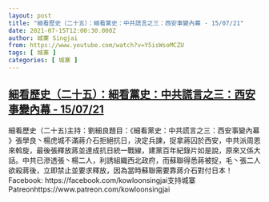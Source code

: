 ```yaml
---
layout: post
title: "細看歷史（二十五）：細看黨史：中共謊言之三：西安事變內幕 - 15/07/21"
date: 2021-07-15T12:00:30.000Z
author: 城寨 Singjai
from: https://www.youtube.com/watch?v=Y5isWsoMCZU
tags: [ 城寨 ]
categories: [ 城寨 ]
---
```

<!--1626350430000-->
[細看歷史（二十五）：細看黨史：中共謊言之三：西安事變內幕 - 15/07/21](https://www.youtube.com/watch?v=Y5isWsoMCZU)
------

<div>
細看歷史（二十五)主持：劉細良題目：《細看黨史：中共謊言之三：西安事變內幕 》張學良丶楊虎城不滿蔣介石拒絕抗日，決定兵諫，捉拿蔣囚於西安，中共派周恩來斡旋，最後張釋放蔣並達成抗日統一戰線，建黨百年紀錄片如是說，原來又係大話。中共已滲透張丶楊二人，利誘組織西北政府，而蘇聯得悉蔣被捉，毛丶張二人欲殺蔣後，立即禁止並要求釋放，因為當時蘇聯需要靠蔣介石對付日本！Facebook: https://facebook.com/kowloonsingjai支持城寨Patreonhttps://www.patreon.com/kowloonsingjai
</div>

